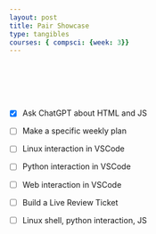 ```yaml
---
layout: post
title: Pair Showcase
type: tangibles
courses: { compsci: {week: 3}}
---
```


<br> <br> <br> <br>

- [x] Ask ChatGPT about HTML and JS

- [ ] Make a specific weekly plan

- [ ] Linux interaction in VSCode
- [ ] Python interaction in VSCode
- [ ] Web interaction in VSCode

- [ ] Build a Live Review Ticket

- [ ] Linux shell, python interaction, JS